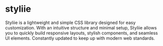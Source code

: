 # styliie
Styliie is a lightweight and simple CSS library designed for easy customization. With an intuitive structure and minimal setup, Styliie allows you to quickly build responsive layouts, stylish components, and seamless UI elements. Constantly updated to keep up with modern web standards.
